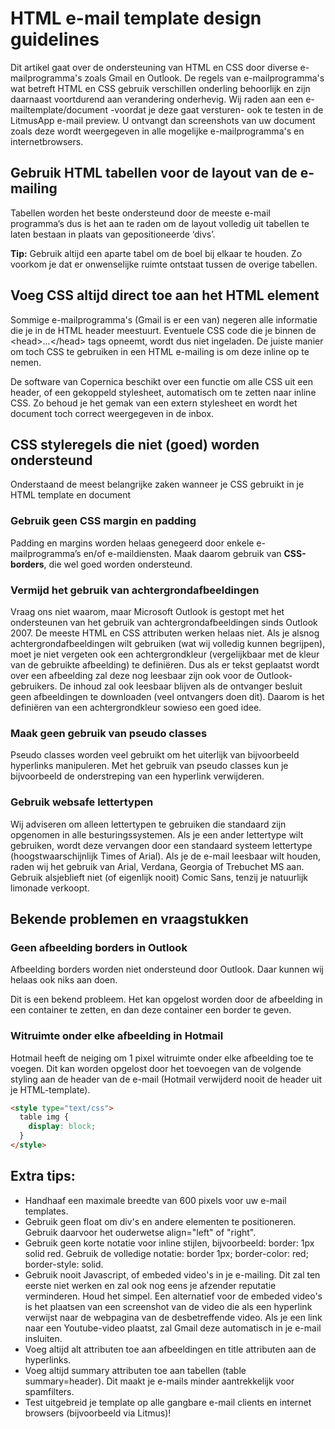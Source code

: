 # HTML e-mail template design guidelines

Dit artikel gaat over de ondersteuning van HTML en CSS door diverse
e-mailprogramma's zoals Gmail en Outlook. De regels van
e-mailprogramma's wat betreft HTML en CSS gebruik verschillen onderling
behoorlijk en zijn daarnaast voortdurend aan verandering onderhevig. Wij
raden aan een e-mailtemplate/document -voordat je deze gaat versturen-
ook te testen in de LitmusApp e-mail preview. U ontvangt dan screenshots
van uw document zoals deze wordt weergegeven in alle mogelijke
e-mailprogramma's en internetbrowsers.

## Gebruik HTML tabellen voor de layout van de e-mailing

Tabellen worden het beste ondersteund door de meeste e-mail programma’s
dus is het aan te raden om de layout volledig uit tabellen te laten
bestaan in plaats van gepositioneerde ‘divs’.

**Tip:** Gebruik altijd een aparte tabel om de boel bij elkaar te houden.
Zo voorkom je dat er onwenselijke ruimte ontstaat tussen de overige
tabellen.

## Voeg CSS altijd direct toe aan het HTML element

Sommige e-mailprogramma's (Gmail is er een van) negeren alle informatie
die je in de HTML header meestuurt. Eventuele CSS code die je binnen de
\<head\>...\</head\> tags opneemt, wordt dus niet ingeladen. De juiste
manier om toch CSS te gebruiken in een HTML e-mailing is om deze inline
op te nemen.

De software van Copernica beschikt over een functie om alle CSS uit een header, of een
gekoppeld stylesheet, automatisch om te zetten naar inline CSS. Zo
behoud je het gemak van een extern stylesheet en wordt het document toch
correct weergegeven in de inbox.

## CSS styleregels die niet (goed) worden ondersteund

Onderstaand de meest belangrijke zaken wanneer je CSS gebruikt in je
HTML template en document

### Gebruik geen CSS margin en padding

Padding en margins worden helaas genegeerd door enkele e-mailprogramma’s
en/of e-maildiensten. Maak daarom gebruik van **CSS-borders**, die wel goed worden ondersteund.

### Vermijd het gebruik van achtergrondafbeeldingen

Vraag ons niet waarom, maar Microsoft Outlook is gestopt met het
ondersteunen van het gebruik van achtergrondafbeeldingen sinds Outlook
2007. De meeste HTML en CSS attributen werken helaas niet. Als je alsnog
achtergrondafbeeldingen wilt gebruiken (wat wij volledig kunnen
begrijpen), moet je niet vergeten ook een achtergrondkleur
(vergelijkbaar met de kleur van de gebruikte afbeelding) te definiëren.
Dus als er tekst geplaatst wordt over een afbeelding zal deze nog
leesbaar zijn ook voor de Outlook-gebruikers. De inhoud zal ook leesbaar
blijven als de ontvanger besluit geen afbeeldingen te downloaden (veel
ontvangers doen dit). Daarom is het definiëren van een achtergrondkleur
sowieso een goed idee.

### Maak geen gebruik van pseudo classes

Pseudo classes worden veel gebruikt om het uiterlijk van bijvoorbeeld
hyperlinks manipuleren. Met het gebruik van pseudo classes kun je 
bijvoorbeeld de onderstreping van een hyperlink verwijderen.

### Gebruik websafe lettertypen

Wij adviseren om alleen lettertypen te gebruiken die standaard zijn
opgenomen in alle besturingssystemen. Als je een ander lettertype wilt
gebruiken, wordt deze vervangen door een standaard systeem lettertype
(hoogstwaarschijnlijk Times of Arial). Als je de e-mail leesbaar wilt
houden, raden wij het gebruik van Arial, Verdana, Georgia of Trebuchet
MS aan. Gebruik alsjeblieft niet (of eigenlijk nooit) Comic Sans, tenzij
je natuurlijk limonade verkoopt.

## Bekende problemen en vraagstukken

### Geen afbeelding borders in Outlook

Afbeelding borders worden niet ondersteund door Outlook. Daar kunnen wij
helaas ook niks aan doen.

Dit is een bekend probleem. Het kan opgelost worden door de afbeelding
in een container te zetten, en dan deze container een border te geven.

### Witruimte onder elke afbeelding in Hotmail

Hotmail heeft de neiging om 1 pixel witruimte onder elke afbeelding toe
te voegen. Dit kan worden opgelost door het toevoegen van de volgende
styling aan de header van de e-mail (Hotmail verwijderd nooit de header
uit je HTML-template).

```html
<style type="text/css">
  table img {
    display: block;
  }
</style>
```

## Extra tips:

-   Handhaaf een maximale breedte van 600 pixels voor uw e-mail
    templates.
-   Gebruik geen float om div's en andere elementen te positioneren.
    Gebruik daarvoor het ouderwetse align="left" of "right".
-   Gebruik geen korte notatie voor inline stijlen, bijvoorbeeld:
    border: 1px solid red. Gebruik de volledige notatie: border 1px;
    border-color: red; border-style: solid.
-   Gebruik nooit Javascript, of embeded video's in je e-mailing. Dit
    zal ten eerste niet werken en zal ook nog eens je afzender reputatie
    verminderen. Houd het simpel. Een alternatief voor de embeded
    video's is het plaatsen van een screenshot van de video die als een
    hyperlink verwijst naar de webpagina van de desbetreffende video.
    Als je een link naar een Youtube-video plaatst, zal Gmail deze
    automatisch in je e-mail insluiten.
-   Voeg altijd alt attributen toe aan afbeeldingen en title attributen
    aan de hyperlinks.
-   Voeg altijd summary attributen toe aan tabellen (table
    summary=header). Dit maakt je e-mails minder aantrekkelijk voor
    spamfilters.
-   Test uitgebreid je template op alle gangbare e-mail clients en
    internet browsers (bijvoorbeeld via Litmus)!
